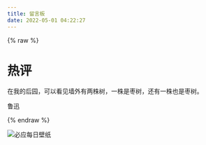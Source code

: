 ```yaml
---
title: 留言板
date: 2022-05-01 04:22:27
---
```


{% raw %}
<div class="poem-wrap">
    <div class="poem-border poem-left">
    </div>
    <div class="poem-border poem-right">
    </div>
    <h1>热评</h1>
    <p id="poem">在我的后园，可以看见墙外有两株树，一株是枣树，还有一株也是枣树。</p>
    <p id="info">鲁迅</p>
</div>
<!-- <script type="text/javascript" src="https://cdn.bootcss.com/jquery/3.2.1/jquery.min.js"></script> -->

<script type="text/javascript" src="https://cdn.bootcss.com/jquery/3.2.1/jquery.min.js" >
    $.get("https://v1.hitokoto.cn?c=d&c=h&c=j", function (data) {
            if (data.id > 0) {
                $('#poem').html(data.hitokoto)
                if (data.from_who != null) {
                    $('#info').html(data.from_who + " · "  + data.from );
                }
                else {
                    $('#info').html(" “ " + data.from + "” ");
                }
            }
            else { $('#poem').html("获取出错啦"); }
    })
</script>
{% endraw %}

![必应每日壁纸](http://bing.ioliu.cn/v1)



